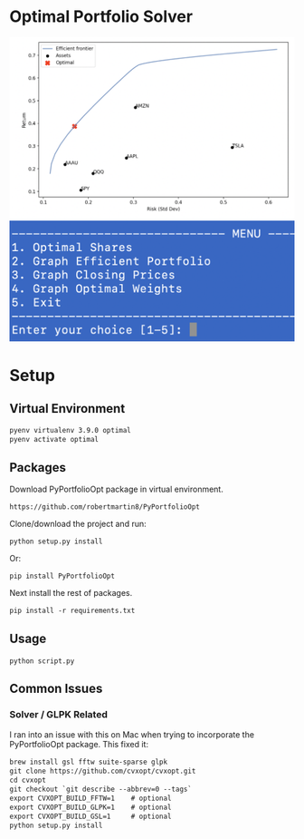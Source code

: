 # Optimal Portfolio Solver
![efficient portfolio graph](https://github.com/wae10/optimal-portfolio/blob/main/images/efficient_portfolio.png)
![terminal menu](https://github.com/wae10/optimal-portfolio/blob/main/images/terminal.png)


# Setup
## Virtual Environment
```
pyenv virtualenv 3.9.0 optimal
pyenv activate optimal
```

## Packages
Download PyPortfolioOpt package in virtual environment.
```
https://github.com/robertmartin8/PyPortfolioOpt
```
Clone/download the project and run:
```
python setup.py install
```
Or:
```
pip install PyPortfolioOpt
```
Next install the rest of packages.
```
pip install -r requirements.txt
```

## Usage
```python script.py```

## Common Issues 
### Solver / GLPK Related
I ran into an issue with this on Mac when trying to incorporate the PyPortfolioOpt package. This fixed it:
```
brew install gsl fftw suite-sparse glpk
git clone https://github.com/cvxopt/cvxopt.git
cd cvxopt
git checkout `git describe --abbrev=0 --tags`
export CVXOPT_BUILD_FFTW=1    # optional
export CVXOPT_BUILD_GLPK=1    # optional
export CVXOPT_BUILD_GSL=1     # optional
python setup.py install
```
